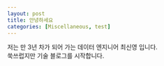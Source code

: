 ```yaml
---
layout: post
title: 안녕하세요
categories: [Miscellaneous, test]
---
```


저는 만 3년 차가 되어 가는 데이터 엔지니어 최신영 입니다. <br/>
쑥쓰럽지만 기술 블로그를 시작합니다.